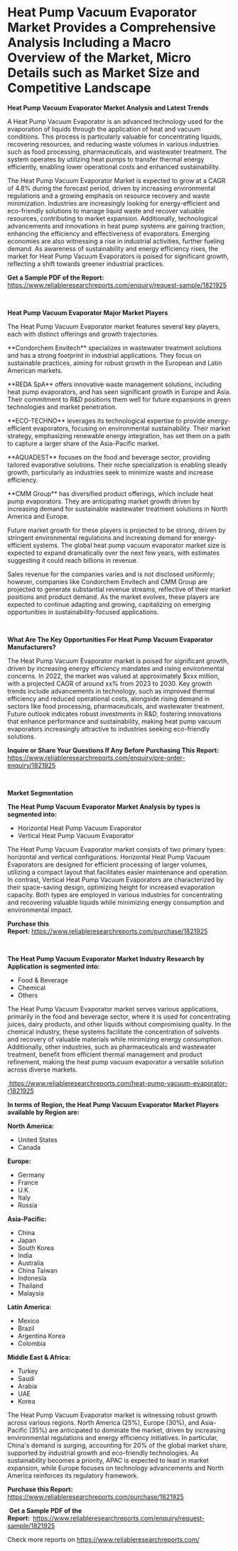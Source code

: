 <p><h1>Heat Pump Vacuum Evaporator Market Provides a Comprehensive Analysis Including a Macro Overview of the Market, Micro Details such as Market Size and Competitive Landscape</h1></p><p><strong>Heat Pump Vacuum Evaporator Market Analysis and Latest Trends</strong></p>
<p><p>A Heat Pump Vacuum Evaporator is an advanced technology used for the evaporation of liquids through the application of heat and vacuum conditions. This process is particularly valuable for concentrating liquids, recovering resources, and reducing waste volumes in various industries such as food processing, pharmaceuticals, and wastewater treatment. The system operates by utilizing heat pumps to transfer thermal energy efficiently, enabling lower operational costs and enhanced sustainability. </p><p>The Heat Pump Vacuum Evaporator Market is expected to grow at a CAGR of 4.8% during the forecast period, driven by increasing environmental regulations and a growing emphasis on resource recovery and waste minimization. Industries are increasingly looking for energy-efficient and eco-friendly solutions to manage liquid waste and recover valuable resources, contributing to market expansion. Additionally, technological advancements and innovations in heat pump systems are gaining traction, enhancing the efficiency and effectiveness of evaporators. Emerging economies are also witnessing a rise in industrial activities, further fueling demand. As awareness of sustainability and energy efficiency rises, the market for Heat Pump Vacuum Evaporators is poised for significant growth, reflecting a shift towards greener industrial practices.</p></p>
<p><strong>Get a Sample PDF of the Report:&nbsp;</strong> <a href="https://www.reliableresearchreports.com/enquiry/request-sample/1821925?utm_campaign=2232&utm_medium=2&utm_source=Github&utm_content=ia&utm_term=27022025&utm_id=heat-pump-vacuum-evaporator">https://www.reliableresearchreports.com/enquiry/request-sample/1821925</a></p>
<p>&nbsp;</p>
<p><strong>Heat Pump Vacuum Evaporator Major Market Players</strong></p>
<p><p>The Heat Pump Vacuum Evaporator market features several key players, each with distinct offerings and growth trajectories. </p><p>**Condorchem Envitech** specializes in wastewater treatment solutions and has a strong footprint in industrial applications. They focus on sustainable practices, aiming for robust growth in the European and Latin American markets. </p><p>**REDA SpA** offers innovative waste management solutions, including heat pump evaporators, and has seen significant growth in Europe and Asia. Their commitment to R&D positions them well for future expansions in green technologies and market penetration.</p><p>**ECO-TECHNO** leverages its technological expertise to provide energy-efficient evaporators, focusing on environmental sustainability. Their market strategy, emphasizing renewable energy integration, has set them on a path to capture a larger share of the Asia-Pacific market.</p><p>**AQUADEST** focuses on the food and beverage sector, providing tailored evaporative solutions. Their niche specialization is enabling steady growth, particularly as industries seek to minimize waste and increase efficiency.</p><p>**CMM Group** has diversified product offerings, which include heat pump evaporators. They are anticipating market growth driven by increasing demand for sustainable wastewater treatment solutions in North America and Europe.</p><p>Future market growth for these players is projected to be strong, driven by stringent environmental regulations and increasing demand for energy-efficient systems. The global heat pump vacuum evaporator market size is expected to expand dramatically over the next few years, with estimates suggesting it could reach billions in revenue.</p><p>Sales revenue for the companies varies and is not disclosed uniformly; however, companies like Condorchem Envitech and CMM Group are projected to generate substantial revenue streams, reflective of their market positions and product demand. As the market evolves, these players are expected to continue adapting and growing, capitalizing on emerging opportunities in sustainability-focused applications.</p></p>
<p>&nbsp;</p>
<p><strong>What Are The Key Opportunities For Heat Pump Vacuum Evaporator Manufacturers?</strong></p>
<p><p>The Heat Pump Vacuum Evaporator market is poised for significant growth, driven by increasing energy efficiency mandates and rising environmental concerns. In 2022, the market was valued at approximately $xxx million, with a projected CAGR of around xx% from 2023 to 2030. Key growth trends include advancements in technology, such as improved thermal efficiency and reduced operational costs, alongside rising demand in sectors like food processing, pharmaceuticals, and wastewater treatment. Future outlook indicates robust investments in R&D, fostering innovations that enhance performance and sustainability, making heat pump vacuum evaporators increasingly attractive to industries seeking eco-friendly solutions.</p></p>
<p><strong>Inquire or Share Your Questions If Any Before Purchasing This Report:</strong> <a href="https://www.reliableresearchreports.com/enquiry/pre-order-enquiry/1821925?utm_campaign=2232&utm_medium=2&utm_source=Github&utm_content=ia&utm_term=27022025&utm_id=heat-pump-vacuum-evaporator">https://www.reliableresearchreports.com/enquiry/pre-order-enquiry/1821925</a></p>
<p>&nbsp;</p>
<p><strong>Market Segmentation</strong></p>
<p><strong>The Heat Pump Vacuum Evaporator Market Analysis by types is segmented into:</strong></p>
<p><ul><li>Horizontal Heat Pump Vacuum Evaporator</li><li>Vertical Heat Pump Vacuum Evaporator</li></ul></p>
<p><p>The Heat Pump Vacuum Evaporator market consists of two primary types: horizontal and vertical configurations. Horizontal Heat Pump Vacuum Evaporators are designed for efficient processing of larger volumes, utilizing a compact layout that facilitates easier maintenance and operation. In contrast, Vertical Heat Pump Vacuum Evaporators are characterized by their space-saving design, optimizing height for increased evaporation capacity. Both types are employed in various industries for concentrating and recovering valuable liquids while minimizing energy consumption and environmental impact.</p></p>
<p><strong>Purchase this Report:&nbsp;</strong><a href="https://www.reliableresearchreports.com/purchase/1821925?utm_campaign=2232&utm_medium=2&utm_source=Github&utm_content=ia&utm_term=27022025&utm_id=heat-pump-vacuum-evaporator">https://www.reliableresearchreports.com/purchase/1821925</a></p>
<p>&nbsp;</p>
<p><strong>The Heat Pump Vacuum Evaporator Market Industry Research by Application is segmented into:</strong></p>
<p><ul><li>Food & Beverage</li><li>Chemical</li><li>Others</li></ul></p>
<p><p>The Heat Pump Vacuum Evaporator market serves various applications, primarily in the food and beverage sector, where it is used for concentrating juices, dairy products, and other liquids without compromising quality. In the chemical industry, these systems facilitate the concentration of solvents and recovery of valuable materials while minimizing energy consumption. Additionally, other industries, such as pharmaceuticals and wastewater treatment, benefit from efficient thermal management and product refinement, making the heat pump vacuum evaporator a versatile solution across diverse markets.</p></p>
<p><a href="https://www.reliableresearchreports.com/heat-pump-vacuum-evaporator-r1821925?utm_campaign=2232&utm_medium=2&utm_source=Github&utm_content=ia&utm_term=27022025&utm_id=heat-pump-vacuum-evaporator">&nbsp;https://www.reliableresearchreports.com/heat-pump-vacuum-evaporator-r1821925</a></p>
<p><strong>In terms of Region, the Heat Pump Vacuum Evaporator Market Players available by Region are:</strong></p>
<p>
    <p> <strong> North America: </strong>
        <ul>
            <li>United States</li>
            <li>Canada</li>
        </ul>
        </p> 
    <p> <strong> Europe: </strong>
        <ul>
            <li>Germany</li>
            <li>France</li>
            <li>U.K.</li>
            <li>Italy</li>
            <li>Russia</li>
        </ul>
        </p> 
    <p> <strong> Asia-Pacific: </strong>
        <ul>
            <li>China</li>
            <li>Japan</li>
            <li>South Korea</li>
            <li>India</li>
            <li>Australia</li>
            <li>China Taiwan</li>
            <li>Indonesia</li>
            <li>Thailand</li>
            <li>Malaysia</li>
        </ul>
        </p> 
    <p> <strong> Latin America: </strong>
        <ul>
            <li>Mexico</li>
            <li>Brazil</li>
            <li>Argentina Korea</li>
            <li>Colombia</li>
        </ul>
        </p> 
    <p> <strong> Middle East & Africa: </strong>
        <ul>
            <li>Turkey</li>
            <li>Saudi</li>
            <li>Arabia</li>
            <li>UAE</li>
            <li>Korea</li>
        </ul>
    </p>
    </p>
<p><p>The Heat Pump Vacuum Evaporator market is witnessing robust growth across various regions. North America (25%), Europe (30%), and Asia-Pacific (35%) are anticipated to dominate the market, driven by increasing environmental regulations and energy efficiency initiatives. In particular, China's demand is surging, accounting for 20% of the global market share, supported by industrial growth and eco-friendly technologies. As sustainability becomes a priority, APAC is expected to lead in market expansion, while Europe focuses on technology advancements and North America reinforces its regulatory framework.</p></p>
<p><strong>Purchase this Report: </strong><a href="https://www.reliableresearchreports.com/purchase/1821925?utm_campaign=2232&utm_medium=2&utm_source=Github&utm_content=ia&utm_term=27022025&utm_id=heat-pump-vacuum-evaporator">https://www.reliableresearchreports.com/purchase/1821925</a></p>
<p>&nbsp;<strong>Get a Sample PDF of the Report:&nbsp;&nbsp;</strong><a href="https://www.reliableresearchreports.com/enquiry/request-sample/1821925?utm_campaign=2232&utm_medium=2&utm_source=Github&utm_content=ia&utm_term=27022025&utm_id=heat-pump-vacuum-evaporator">https://www.reliableresearchreports.com/enquiry/request-sample/1821925</a></p>
<p><strong></strong></p>
<p>Check more reports on <a href="https://www.reliableresearchreports.com/?utm_campaign=2232&utm_medium=2&utm_source=Github&utm_content=ia&utm_term=27022025&utm_id=heat-pump-vacuum-evaporator">https://www.reliableresearchreports.com/</a></p>